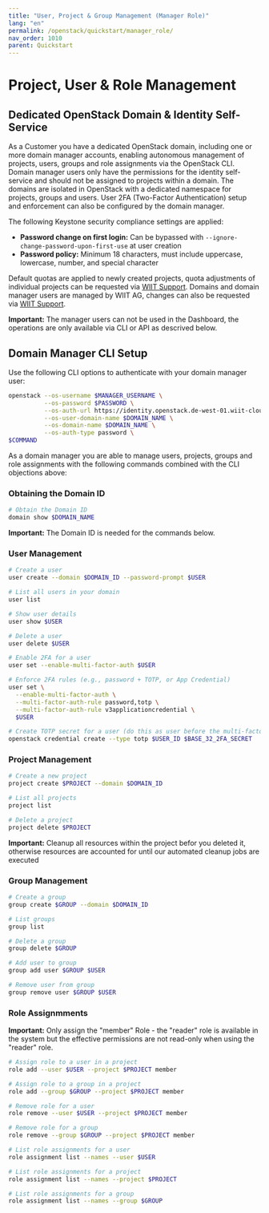 ```yaml
---
title: "User, Project & Group Management (Manager Role)"
lang: "en"
permalink: /openstack/quickstart/manager_role/
nav_order: 1010
parent: Quickstart
---
```


# Project, User & Role Management

## Dedicated OpenStack Domain & Identity Self-Service

As a Customer you have a dedicated OpenStack domain, including one or more domain manager accounts, enabling autonomous management of projects, users, groups and role assignments via the OpenStack CLI.
Domain manager users only have the permissions for the identity self-service and should not be assigned to projects within a domain.
The domains are isolated in OpenStack with a dedicated namespace for projects, groups and users.
User 2FA (Two-Factor Authentication) setup and enforcement can also be configured by the domain manager.

The following Keystone security compliance settings are applied:
  - **Password change on first login:** Can be bypassed with `--ignore-change-password-upon-first-use` at user creation
  - **Password policy:** Minimum 18 characters, must include uppercase, lowercase, number, and special character

Default quotas are applied to newly created projects, quota adjustments of individual projects can be requested via [WIIT Support](mailto:helpdesk.de@wiit.one).
Domains and domain manager users are managed by WIIT AG, changes can also be requested via [WIIT Support](mailto:helpdesk.de@wiit.one).

**Important:** The manager users can not be used in the Dashboard, the operations are only available via CLI or API as descrived below.

## Domain Manager CLI Setup

Use the following CLI options to authenticate with your domain manager user:
```bash
openstack --os-username $MANAGER_USERNAME \
          --os-password $PASSWORD \
          --os-auth-url https://identity.openstack.de-west-01.wiit-cloud.io/v3 \
          --os-user-domain-name $DOMAIN_NAME \
          --os-domain-name $DOMAIN_NAME \
          --os-auth-type password \
$COMMAND
```

As a domain manager you are able to manage users, projects, groups and role assignments with the following commands combined with the CLI objections above: 

### Obtaining the Domain ID
```bash
# Obtain the Domain ID
domain show $DOMAIN_NAME
```
**Important:** The Domain ID is needed for the commands below.

### User Management

```bash
# Create a user
user create --domain $DOMAIN_ID --password-prompt $USER

# List all users in your domain
user list

# Show user details
user show $USER

# Delete a user
user delete $USER

# Enable 2FA for a user
user set --enable-multi-factor-auth $USER

# Enforce 2FA rules (e.g., password + TOTP, or App Credential)
user set \
  --enable-multi-factor-auth \
  --multi-factor-auth-rule password,totp \
  --multi-factor-auth-rule v3applicationcredential \
  $USER

# Create TOTP secret for a user (do this as user before the multi-factor-auth-rule is applied from the manager)
openstack credential create --type totp $USER_ID $BASE_32_2FA_SECRET
```

### Project Management
```bash
# Create a new project
project create $PROJECT --domain $DOMAIN_ID

# List all projects
project list

# Delete a project
project delete $PROJECT
```
**Important:** Cleanup all resources within the project befor you deleted it, otherwise resources are accounted for until our automated cleanup jobs are executed

### Group Management
```bash
# Create a group
group create $GROUP --domain $DOMAIN_ID

# List groups
group list

# Delete a group
group delete $GROUP

# Add user to group
group add user $GROUP $USER

# Remove user from group
group remove user $GROUP $USER
```

### Role Assignmments

**Important:** Only assign the "member" Role - the "reader" role is available in the system but the effective permissions are not read-only when using the "reader" role.

```bash
# Assign role to a user in a project
role add --user $USER --project $PROJECT member

# Assign role to a group in a project
role add --group $GROUP --project $PROJECT member

# Remove role for a user
role remove --user $USER --project $PROJECT member

# Remove role for a group
role remove --group $GROUP --project $PROJECT member

# List role assignments for a user
role assignment list --names --user $USER

# List role assignments for a project
role assignment list --names --project $PROJECT

# List role assignments for a group
role assignment list --names --group $GROUP
```
